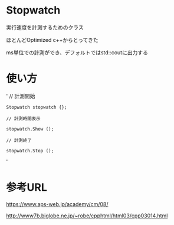# Stopwatch

実行速度を計測するためのクラス

ほとんどOptimized c++からとってきた

ms単位での計測ができ、デフォルトではstd::coutに出力する

# 使い方

'
    // 計測開始

    Stopwatch stopwatch {};

    // 計測時間表示

    stopwatch.Show ();

    // 計測終了

    stopwatch.Stop ();
'


# 参考URL

<https://www.aps-web.jp/academy/cm/08/>

<http://www7b.biglobe.ne.jp/~robe/cpphtml/html03/cpp03014.html>
